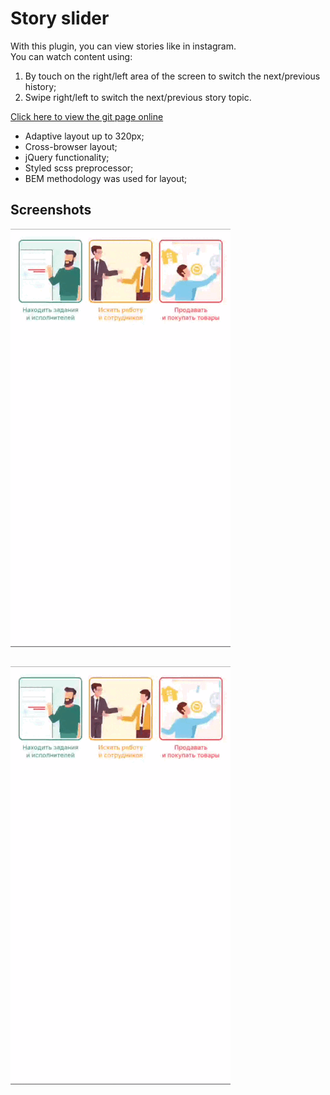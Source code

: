# Story slider
With this plugin, you can view stories like in instagram.
<br/>
You can watch content using:
1) By touch on the right/left area of the screen to switch the next/previous history;
2) Swipe right/left to switch the next/previous story topic.

<a href="https://viktorcoi.github.io/story-slider/">Click here to view the git page online</a>
- Adaptive layout up to 320px;
- Cross-browser layout;
- jQuery functionality;
- Styled scss preprocessor;
- BEM methodology was used for layout;

## Screenshots
<table width="100" align="center">
    <img src="./img/recordscreen.gif" width="352" height="669" alt="css3"/>
</table>
<img align="center" src="./img/recordscreen.gif" width="352" height="669" alt="css3"/>

